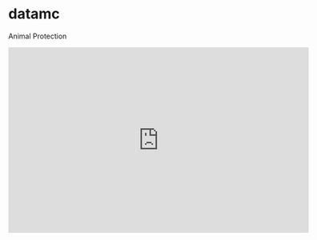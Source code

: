 # datamc

Animal Protection

<iframe width="600" height="371" seamless frameborder="0" scrolling="no" src="https://docs.google.com/spreadsheets/d/1QiBHZx0Db9EUj0RU0ytgs20GeIx4MghOXPfhPD4pzGY/pubchart?oid=503107365&amp;format=interactive"></iframe>
